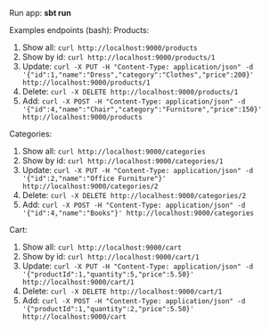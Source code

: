 Run app: **sbt run**

Examples endpoints (bash):
Products:
1. Show all: ```curl http://localhost:9000/products```     
2. Show by id: ```curl http://localhost:9000/products/1```      
3. Update: ```curl -X PUT -H "Content-Type: application/json" -d '{"id":1,"name":"Dress","category":"Clothes","price":200}' http://localhost:9000/products/1```
4. Delete: ```curl -X DELETE http://localhost:9000/products/1```
5. Add: ```curl -X POST -H "Content-Type: application/json" -d '{"id":4,"name":"Chair","category":"Furniture","price":150}' http://localhost:9000/products```

Categories:
1. Show all: ```curl http://localhost:9000/categories```
2. Show by id: ```curl http://localhost:9000/categories/1```  
3. Update: ```curl -X PUT -H "Content-Type: application/json" -d '{"id":2,"name":"Office Furniture"}' http://localhost:9000/categories/2```
4. Delete: ```curl -X DELETE http://localhost:9000/categories/2```
5. Add: ```curl -X POST -H "Content-Type: application/json" -d '{"id":4,"name":"Books"}' http://localhost:9000/categories```

Cart:
1. Show all: ```curl http://localhost:9000/cart```
2. Show by id: ```curl http://localhost:9000/cart/1```  
3. Update: ```curl -X PUT -H "Content-Type: application/json" -d '{"productId":1,"quantity":5,"price":5.50}' http://localhost:9000/cart/1```
4. Delete: ```curl -X DELETE http://localhost:9000/cart/1```
5. Add: ```curl -X POST -H "Content-Type: application/json" -d '{"productId":1,"quantity":2,"price":5.50}' http://localhost:9000/cart```

